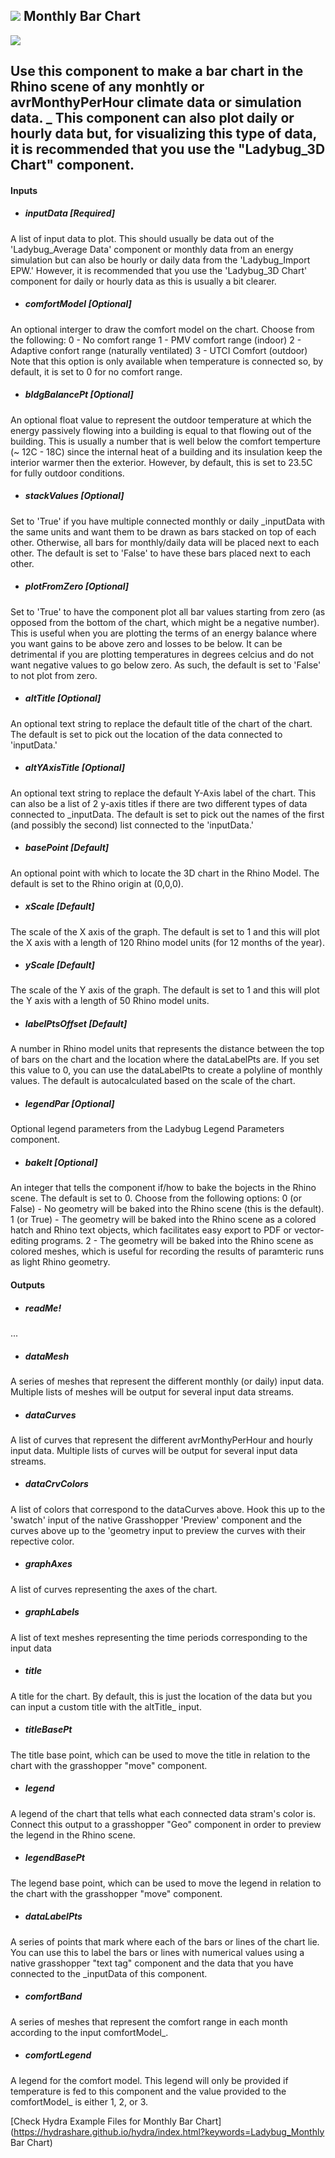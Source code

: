 ## ![](../../images/icons/Monthly_Bar_Chart.png) Monthly Bar Chart

![](../../images/components/Monthly_Bar_Chart.png)

Use this component to make a bar chart in the Rhino scene of any monhtly or avrMonthyPerHour climate data or simulation data. _ This component can also plot daily or hourly data but, for visualizing this type of data, it is recommended that you use the "Ladybug_3D Chart" component. - 

#### Inputs
* ##### inputData [Required]
A list of input data to plot.  This should usually be data out of the 'Ladybug_Average Data' component or monthly data from an energy simulation but can also be hourly or daily data from the 'Ladybug_Import EPW.'  However, it is recommended that you use the 'Ladybug_3D Chart' component for daily or hourly data as this is usually a bit clearer.
* ##### comfortModel [Optional]
An optional interger to draw the comfort model on the chart.  Choose from the following:   0 - No comfort range   1 - PMV comfort range (indoor)   2 - Adaptive confort range (naturally ventilated)   3 - UTCI Comfort (outdoor)   Note that this option is only available when temperature is connected so, by default, it is set to 0 for no comfort range.
* ##### bldgBalancePt [Optional]
An optional float value to represent the outdoor temperature at which the energy passively flowing into a building is equal to that flowing out of the building.  This is usually a number that is well below the comfort temperture (~ 12C - 18C) since the internal heat of a building and its insulation keep the interior warmer then the exterior.  However, by default, this is set to 23.5C for fully outdoor conditions.
* ##### stackValues [Optional]
Set to 'True' if you have multiple connected monthly or daily _inputData with the same units and want them to be drawn as bars stacked on top of each other.  Otherwise, all bars for monthly/daily data will be placed next to each other.  The default is set to 'False' to have these bars placed next to each other.
* ##### plotFromZero [Optional]
Set to 'True' to have the component plot all bar values starting from zero (as opposed from the bottom of the chart, which might be a negative number).  This is useful when you are plotting the terms of an energy balance where you want gains to be above zero and losses to be below.  It can be detrimental if you are plotting temperatures in degrees celcius and do not want negative values to go below zero.  As such, the default is set to 'False' to not plot from zero.
* ##### altTitle [Optional]
An optional text string to replace the default title of the chart of the chart.  The default is set to pick out the location of the data connected to 'inputData.'
* ##### altYAxisTitle [Optional]
An optional text string to replace the default Y-Axis label of the chart.  This can also be a list of 2 y-axis titles if there are two different types of data connected to _inputData.  The default is set to pick out the names of the first (and possibly the second) list connected to the 'inputData.'
* ##### basePoint [Default]
An optional point with which to locate the 3D chart in the Rhino Model.  The default is set to the Rhino origin at (0,0,0).
* ##### xScale [Default]
The scale of the X axis of the graph. The default is set to 1 and this will plot the X axis with a length of 120 Rhino model units (for 12 months of the year).
* ##### yScale [Default]
The scale of the Y axis of the graph. The default is set to 1 and this will plot the Y axis with a length of 50 Rhino model units.
* ##### labelPtsOffset [Default]
A number in Rhino model units that represents the distance between the top of bars on the chart and the location where the dataLabelPts are. If you set this value to 0, you can use the dataLabelPts to create a polyline of monthly values.  The default is autocalculated based on the scale of the chart.
* ##### legendPar [Optional]
Optional legend parameters from the Ladybug Legend Parameters component.
* ##### bakeIt [Optional]
An integer that tells the component if/how to bake the bojects in the Rhino scene.  The default is set to 0.  Choose from the following options: 0 (or False) - No geometry will be baked into the Rhino scene (this is the default). 1 (or True) - The geometry will be baked into the Rhino scene as a colored hatch and Rhino text objects, which facilitates easy export to PDF or vector-editing programs. 2 - The geometry will be baked into the Rhino scene as colored meshes, which is useful for recording the results of paramteric runs as light Rhino geometry.

#### Outputs
* ##### readMe!
...
* ##### dataMesh
A series of meshes that represent the different monthly (or daily) input data.  Multiple lists of meshes will be output for several input data streams.
* ##### dataCurves
A list of curves that represent the different avrMonthyPerHour and hourly input data. Multiple lists of curves will be output for several input data streams.
* ##### dataCrvColors
A list of colors that correspond to the dataCurves above.  Hook this up to the 'swatch' input of the native Grasshopper 'Preview' component and the curves above up to the 'geometry input to preview the curves with their repective color.
* ##### graphAxes
A list of curves representing the axes of the chart.
* ##### graphLabels
A list of text meshes representing the time periods corresponding to the input data
* ##### title
A title for the chart.  By default, this is just the location of the data but you can input a custom title with the altTitle_ input.
* ##### titleBasePt
The title base point, which can be used to move the title in relation to the chart with the grasshopper "move" component.
* ##### legend
A legend of the chart that tells what each connected data stram's color is. Connect this output to a grasshopper "Geo" component in order to preview the legend in the Rhino scene.
* ##### legendBasePt
The legend base point, which can be used to move the legend in relation to the chart with the grasshopper "move" component.
* ##### dataLabelPts
A series of points that mark where each of the bars or lines of the chart lie.  You can use this to label the bars or lines with numerical values using a native grasshopper "text tag" component and the data that you have connected to the _inputData of this component.
* ##### comfortBand
A series of meshes that represent the comfort range in each month according to the input comfortModel_.
* ##### comfortLegend
A legend for the comfort model. This legend will only be provided if temperature is fed to this component and the value provided to the comfortModel_ is either 1, 2, or 3.


[Check Hydra Example Files for Monthly Bar Chart](https://hydrashare.github.io/hydra/index.html?keywords=Ladybug_Monthly Bar Chart)